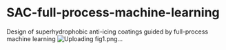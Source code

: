 # SAC-full-process-machine-learning
Design of superhydrophobic anti-icing coatings guided by full-process machine learning
![Uploading fig1.png…]()
